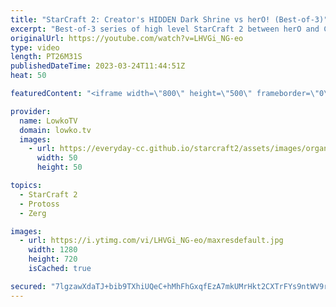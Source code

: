 ```yaml
---
title: "StarCraft 2: Creator's HIDDEN Dark Shrine vs herO! (Best-of-3)"
excerpt: "Best-of-3 series of high level StarCraft 2 between herO and Creator. This Protoss vs Protoss was played as part of the Korean StarCraft League (the KSL). https://patreon.com/koreanstarcraftleague/  Support my work: https://patreon.com/lowkotv Lowko Merch: https://lowko.shop  My YouTube channels: @LowkoTV"
originalUrl: https://youtube.com/watch?v=LHVGi_NG-eo
type: video
length: PT26M31S
publishedDateTime: 2023-03-24T11:44:51Z
heat: 50

featuredContent: "<iframe width=\"800\" height=\"500\" frameborder=\"0\" src=\"https://www.youtube.com/embed/LHVGi_NG-eo\" allow=\"accelerometer; autoplay; encrypted-media; gyroscope; picture-in-picture\" allowfullscreen></iframe>"

provider:
  name: LowkoTV
  domain: lowko.tv
  images:
    - url: https://everyday-cc.github.io/starcraft2/assets/images/organizations/lowko.tv-50x50.jpg
      width: 50
      height: 50

topics:
  - StarCraft 2
  - Protoss
  - Zerg

images:
  - url: https://i.ytimg.com/vi/LHVGi_NG-eo/maxresdefault.jpg
    width: 1280
    height: 720
    isCached: true

secured: "7lgzawXdaTJ+bib9TXhiUQeC+hMhFhGxqfEzA7mkUMrHkt2CXTrFYs9ntWV9rF9S7lwWt0nS9kz6p+6kVAn6XQaxwoZK/NmucwcCO+TAPiU2XqYW+AbQ9SD41s6y5k7j8Q4SydKTpqcB27YWNdJLzdoBdYwlvuE+5QL6iBczEeiW47nw3GUuem0NmN4XGkzBiSnFE8Qafp2KOcSLog3ZSuZxTSDKF0FgvDDQpZA9msId8FbJnoakQ7pXE0Kqw0ImvT6dR4pa/UP4gWpZv2g7XOGXUecdjSO7oCGWRRKyxIGqh+tqepl5aPLolDosm0/EGVYORHsM2T2CCgout+diPCv/m3ARNsi4Gv+4e4t6d4h6fuXTgLTz621XFTZAzBlrDpgQ08/grZ//R/6PmtA4UvZRZxA5Ef7y8oRPaq1qxBc=;Gid4liWrwp5FUgqI7e7Mcg=="
---
```


